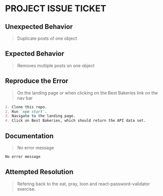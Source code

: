 # PROJECT ISSUE TICKET

## Unexpected Behavior

> Duplicate posts of one object

## Expected Behavior

> Removes multiple posts on one object

## Reproduce the Error

> On the landing page or when clicking on the Best Bakeries link on the nav bar

```md
1. Clone this repo.
2. Run `npm start`.
3. Navigate to the landing page.
4. Click on Best Bakeries, which should return the API data set.
```

## Documentation

> No error message

```md
No error message
```

## Attempted Resolution

> Refering back to the eat, pray, loon and react-password-validator exercise.

```md

```
